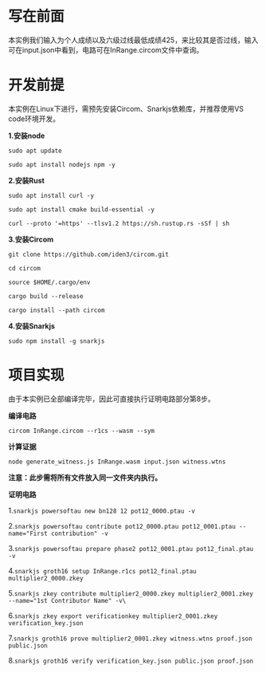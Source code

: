 写在前面
=

本实例我们输入为个人成绩以及六级过线最低成绩425，来比较其是否过线，输入可在input.json中看到，电路可在InRange.circom文件中查询。

开发前提
=

本实例在Linux下进行，需预先安装Circom、Snarkjs依赖库，并推荐使用VS code环境开发。

__1.安装node__

`sudo apt update`

`sudo apt install nodejs npm -y`

__2.安装Rust__

`sudo apt install curl -y`

`sudo apt install cmake build-essential -y`

`curl --proto '=https' --tlsv1.2 https://sh.rustup.rs -sSf | sh`

__3.安装Circom__

`git clone https://github.com/iden3/circom.git`

`cd circom`

`source $HOME/.cargo/env`

`cargo build --release`

`cargo install --path circom`

__4.安装Snarkjs__

`sudo npm install -g snarkjs`

项目实现
=

由于本实例已全部编译完毕，因此可直接执行证明电路部分第8步。

__编译电路__

`circom InRange.circom --r1cs --wasm --sym`

__计算证据__

`node generate_witness.js InRange.wasm input.json witness.wtns`

**__注意：此步需将所有文件放入同一文件夹内执行。__**

__证明电路__

1.`snarkjs powersoftau new bn128 12 pot12_0000.ptau -v`

2.`snarkjs powersoftau contribute pot12_0000.ptau pot12_0001.ptau --name="First contribution" -v`

3.`snarkjs powersoftau prepare phase2 pot12_0001.ptau pot12_final.ptau -v`

4.`snarkjs groth16 setup InRange.r1cs pot12_final.ptau multiplier2_0000.zkey`

5.`snarkjs zkey contribute multiplier2_0000.zkey multiplier2_0001.zkey --name="1st Contributor Name" -v\`

6.`snarkjs zkey export verificationkey multiplier2_0001.zkey verification_key.json`

7.`snarkjs groth16 prove multiplier2_0001.zkey witness.wtns proof.json public.json`

8.`snarkjs groth16 verify verification_key.json public.json proof.json`
